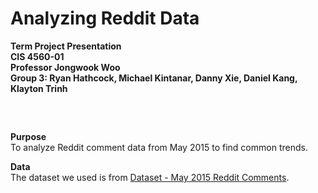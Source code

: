 # Analyzing Reddit Data
**Term Project Presentation**  
**CIS 4560-01**  
**Professor Jongwook Woo**  
**Group 3: Ryan Hathcock, Michael Kintanar, Danny Xie, Daniel Kang, Klayton Trinh**   
##

&nbsp;  

**Purpose**
&nbsp;  
To analyze Reddit comment data from May 2015 to find common trends.
&nbsp;  

**Data**
&nbsp;   
The dataset we used is from [Dataset - May 2015 Reddit Comments](https://www.kaggle.com/reddit/reddit-comments-may-2015).
&nbsp;

